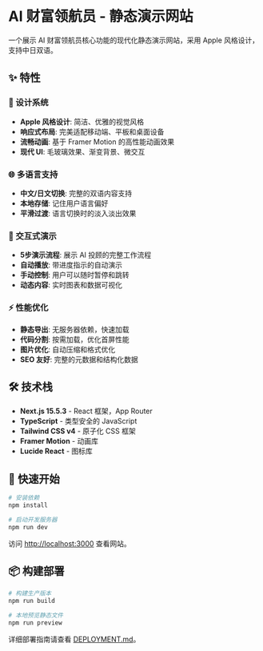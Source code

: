 # AI 财富领航员 - 静态演示网站

一个展示 AI 财富领航员核心功能的现代化静态演示网站，采用 Apple 风格设计，支持中日双语。

## ✨ 特性

### 🎨 设计系统
- **Apple 风格设计**: 简洁、优雅的视觉风格
- **响应式布局**: 完美适配移动端、平板和桌面设备
- **流畅动画**: 基于 Framer Motion 的高性能动画效果
- **现代 UI**: 毛玻璃效果、渐变背景、微交互

### 🌐 多语言支持
- **中文/日文切换**: 完整的双语内容支持
- **本地存储**: 记住用户语言偏好
- **平滑过渡**: 语言切换时的淡入淡出效果

### 🚀 交互式演示
- **5步演示流程**: 展示 AI 投顾的完整工作流程
- **自动播放**: 带进度指示的自动演示
- **手动控制**: 用户可以随时暂停和跳转
- **动态内容**: 实时图表和数据可视化

### ⚡ 性能优化
- **静态导出**: 无服务器依赖，快速加载
- **代码分割**: 按需加载，优化首屏性能
- **图片优化**: 自动压缩和格式优化
- **SEO 友好**: 完整的元数据和结构化数据

## 🛠️ 技术栈

- **Next.js 15.5.3** - React 框架，App Router
- **TypeScript** - 类型安全的 JavaScript
- **Tailwind CSS v4** - 原子化 CSS 框架
- **Framer Motion** - 动画库
- **Lucide React** - 图标库

## 🚀 快速开始

```bash
# 安装依赖
npm install

# 启动开发服务器
npm run dev
```

访问 [http://localhost:3000](http://localhost:3000) 查看网站。

## 📦 构建部署

```bash
# 构建生产版本
npm run build

# 本地预览静态文件
npm run preview
```

详细部署指南请查看 [DEPLOYMENT.md](./DEPLOYMENT.md)。
